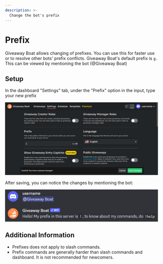 ```yaml
---
description: >-
  Change the bot's prefix
---
```

# Prefix

Giveaway Boat allows changing of prefixes. You can use this for faster use or to resolve other bots' prefix conflicts.
Giveaway Boat's default prefix is `g.`
This can be viewed by mentioning the bot (@Giveaway Boat)

## Setup

In the dashboard "Settings" tab, under the "Prefix" option in the input, type your new prefix

![Prefix](/assets/basics/setup/prefix.png)

After saving, you can notice the changes by mentioning the bot:

![Mention Prefix](/assets/basics/setup/prefix-mention.png)

## Additional Information

- Prefixes does not apply to slash commands.
- Prefix commands are generally harder than slash commands and dashboard. It is not recommended for newcomers.
